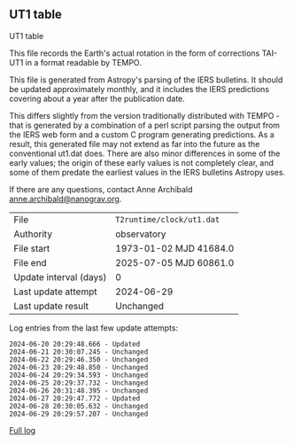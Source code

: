 
## UT1 table

UT1 table

This file records the Earth's actual rotation in the form of
corrections TAI-UT1 in a format readable by TEMPO.

This file is generated from Astropy's parsing of the IERS
bulletins. It should be updated approximately monthly, and it
includes the IERS predictions covering about a year after the
publication date.

This differs slightly from the version traditionally distributed
with TEMPO - that is generated by a combination of a perl script
parsing the output from the IERS web form and a custom C program
generating predictions. As a result, this generated file may not
extend as far into the future as the conventional ut1.dat does.
There are also minor differences in some of the early values; the
origin of these early values is not completely clear, and some of
them predate the earliest values in the IERS bulletins Astropy uses.

If there are any questions, contact Anne Archibald
<anne.archibald@nanograv.org>.

|     |     |
|:--- |:--- |
| File | `T2runtime/clock/ut1.dat` |
| Authority | observatory |
| File start | 1973-01-02 MJD 41684.0 |
| File end | 2025-07-05 MJD 60861.0 |
| Update interval (days) | 0 |
| Last update attempt | 2024-06-29 |
| Last update result | Unchanged |

Log entries from the last few update attempts:
```
2024-06-20 20:29:48.666 - Updated
2024-06-21 20:30:07.245 - Unchanged
2024-06-22 20:29:46.350 - Unchanged
2024-06-23 20:29:48.850 - Unchanged
2024-06-24 20:29:34.593 - Unchanged
2024-06-25 20:29:37.732 - Unchanged
2024-06-26 20:31:48.395 - Unchanged
2024-06-27 20:29:47.772 - Updated
2024-06-28 20:30:05.632 - Unchanged
2024-06-29 20:29:57.207 - Unchanged
```
[Full log](https://raw.githubusercontent.com/ipta/pulsar-clock-corrections/main/log/T2runtime/clock/ut1.dat.log)

